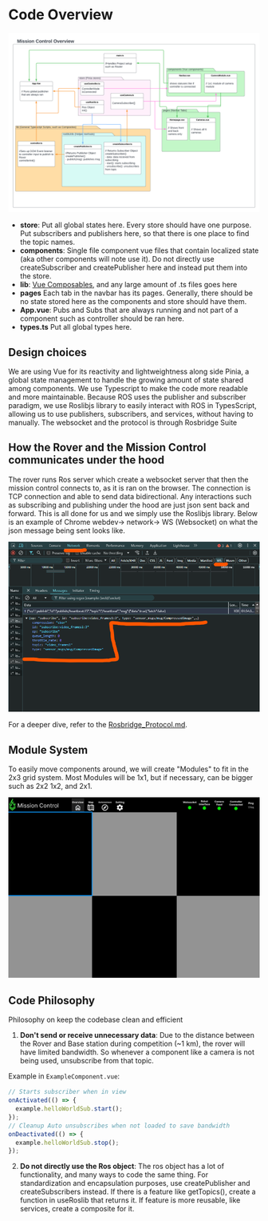 # Code Overview

![mission control overview](./resources/mission_control_overview.png)

- **store**: Put all global states here. Every store should have one purpose. Put subscribers and publishers here, so that there is one place to find the topic names.
- **components**: Single file component vue files that contain localized state (aka other components will note use it). Do not directly use createSubscriber and createPublisher here and instead put them into the store.
- **lib**: [Vue Composables](https://vuejs.org/guide/reusability/composables), and any large amount of .ts files goes here
- **pages** Each tab in the navbar has its pages. Generally, there should be no state stored here as the components and store should have them.
- **App.vue**: Pubs and Subs that are always running and not part of a component such as controller should be ran here.
- **types.ts** Put all global types here.

## Design choices

We are using Vue for its reactivity and lightweightness along side Pinia, a global state management to handle the growing amount of state shared among components. We use Typescript to make the code more readable and more maintainable. Because ROS uses the publisher and subscriber paradigm, we use Roslibjs library to easily interact with ROS in TypesScript, allowing us to use publishers, subscribers, and services, without having to manually. The websocket and the protocol is through Rosbridge Suite

## How the Rover and the Mission Control communicates under the hood

The rover runs Ros server which create a websocket server that then the mission control connects to, as it is ran on the browser. The connection is TCP connection and able to send data bidirectional. Any interactions such as subscribing and publishing under the hood are just json sent back and forward. This is all done for us and we simply use the Roslibjs library. Below is an example of Chrome webdev-> network-> WS (Websocket) on what the json message being sent looks like.

![image](./resources/rosbridge_heartbeat_json.png)

For a deeper dive, refer to the [Rosbridge_Protocol.md](https://github.com/RobotWebTools/rosbridge_suite/blob/ros2/ROSBRIDGE_PROTOCOL.md).

## Module System

To easily move components around, we will create "Modules" to fit in the 2x3 grid system. Most Modules will be 1x1, but if necessary, can be bigger such as 2x2 1x2, and 2x1.

![image of modules](./resources/module_2x3.png)

## Code Philosophy

Philosophy on keep the codebase clean and efficient

1. **Don't send or receive unnecessary data**: Due to the distance between the Rover and Base station during competition (~1 km), the rover will have limited bandwidth. So whenever a component like a camera is not being used, unsubscribe from that topic.

Example in `ExampleComponent.vue`:

```Typescript
// Starts subscriber when in view
onActivated(() => {
  example.helloWorldSub.start();
});
// Cleanup Auto unsubscribes when not loaded to save bandwidth
onDeactivated(() => {
  example.helloWorldSub.stop();
});
```

2. **Do not directly use the Ros object**: The ros object has a lot of functionality, and many ways to code the same thing. For standardization and encapsulation purposes, use createPublisher and createSubscribers instead. If there is a feature like getTopics(), create a function in useRoslib that returns it. If feature is more reusable, like services, create a composite for it.
